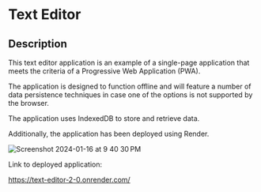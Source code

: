 # Text Editor

## Description

This text editor application is an example of a single-page application that meets the criteria of a Progressive Web Application (PWA). 

The application is designed to function offline and will feature a number of data persistence techniques in case one of the options is not supported by the browser. 

The application uses IndexedDB to store and retrieve data.

Additionally, the application has been deployed using Render.

![Screenshot 2024-01-16 at 9 40 30 PM](https://github.com/Kristin611/text-editor/assets/131815565/d32109f0-1875-48be-8b5a-6a1af9f725d6)

Link to deployed application:

https://text-editor-2-0.onrender.com/


